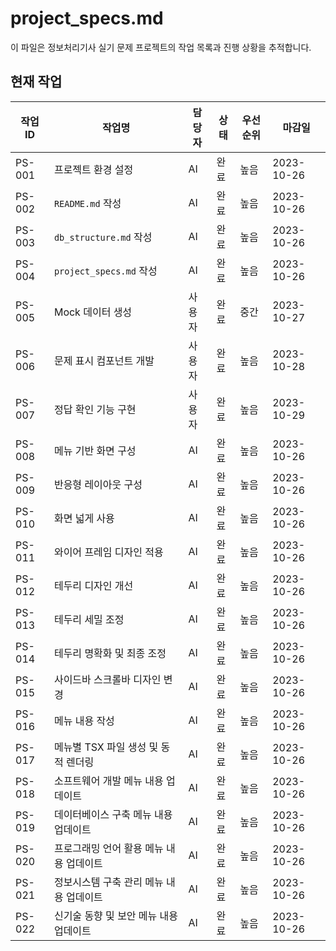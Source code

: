 # project_specs.md

이 파일은 정보처리기사 실기 문제 프로젝트의 작업 목록과 진행 상황을 추적합니다.

## 현재 작업

| 작업 ID | 작업명                  | 담당자 | 상태   | 우선순위 | 마감일       |
|---------|-------------------------|--------|--------|----------|--------------|
| PS-001  | 프로젝트 환경 설정      | AI     | 완료   | 높음     | 2023-10-26   |
| PS-002  | `README.md` 작성         | AI     | 완료   | 높음     | 2023-10-26   |
| PS-003  | `db_structure.md` 작성    | AI     | 완료   | 높음     | 2023-10-26   |
| PS-004  | `project_specs.md` 작성   | AI     | 완료   | 높음     | 2023-10-26   |
| PS-005  | Mock 데이터 생성          | 사용자 | 완료   | 중간     | 2023-10-27   |
| PS-006  | 문제 표시 컴포넌트 개발   | 사용자 | 완료   | 높음     | 2023-10-28   |
| PS-007  | 정답 확인 기능 구현       | 사용자 | 완료   | 높음     | 2023-10-29   |
| PS-008  | 메뉴 기반 화면 구성       | AI     | 완료   | 높음     | 2023-10-26   |
| PS-009  | 반응형 레이아웃 구성      | AI     | 완료   | 높음     | 2023-10-26   |
| PS-010  | 화면 넓게 사용            | AI     | 완료   | 높음     | 2023-10-26   |
| PS-011  | 와이어 프레임 디자인 적용 | AI     | 완료   | 높음     | 2023-10-26   |
| PS-012  | 테두리 디자인 개선        | AI     | 완료   | 높음     | 2023-10-26   |
| PS-013  | 테두리 세밀 조정          | AI     | 완료   | 높음     | 2023-10-26   |
| PS-014  | 테두리 명확화 및 최종 조정| AI     | 완료   | 높음     | 2023-10-26   |
| PS-015  | 사이드바 스크롤바 디자인 변경 | AI     | 완료   | 높음     | 2023-10-26   |
| PS-016  | 메뉴 내용 작성            | AI     | 완료   | 높음     | 2023-10-26   |
| PS-017  | 메뉴별 TSX 파일 생성 및 동적 렌더링 | AI     | 완료   | 높음     | 2023-10-26   |
| PS-018  | 소프트웨어 개발 메뉴 내용 업데이트 | AI     | 완료   | 높음     | 2023-10-26   |
| PS-019  | 데이터베이스 구축 메뉴 내용 업데이트 | AI     | 완료   | 높음     | 2023-10-26   |
| PS-020  | 프로그래밍 언어 활용 메뉴 내용 업데이트 | AI     | 완료   | 높음     | 2023-10-26   |
| PS-021  | 정보시스템 구축 관리 메뉴 내용 업데이트 | AI     | 완료   | 높음     | 2023-10-26   |
| PS-022  | 신기술 동향 및 보안 메뉴 내용 업데이트 | AI     | 완료   | 높음     | 2023-10-26   | 
